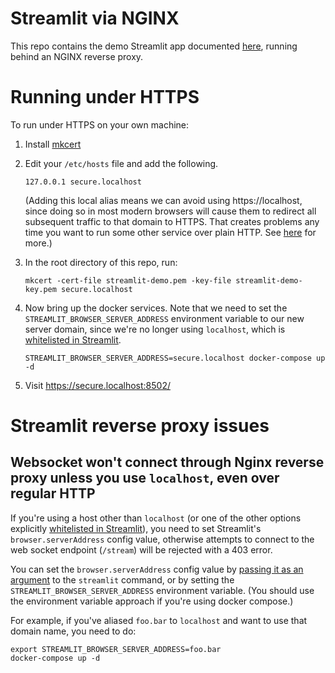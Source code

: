 # Streamlit via NGINX

This repo contains the demo Streamlit app documented [here](https://docs.streamlit.io/library/get-started/create-an-app), running behind an NGINX reverse proxy.

# Running under HTTPS

To run under HTTPS on your own machine:

1. Install [mkcert](https://github.com/FiloSottile/mkcert#installation)
2. Edit your `/etc/hosts` file and add the following.

    ```
    127.0.0.1 secure.localhost
    ```

    (Adding this local alias means we can avoid using https://localhost, since doing so in most modern browsers will cause them to redirect all subsequent traffic to that domain to HTTPS. That creates problems any time you want to run some other service over plain HTTP. See [here](https://stackoverflow.com/q/25277457) for more.)

3. In the root directory of this repo, run:

    ```
    mkcert -cert-file streamlit-demo.pem -key-file streamlit-demo-key.pem secure.localhost
    ```

4. Now bring up the docker services. Note that we need to set the `STREAMLIT_BROWSER_SERVER_ADDRESS` environment variable to our new server domain, since we're no longer using `localhost`, which is [whitelisted in Streamlit](https://github.com/streamlit/streamlit/blob/dd9084523e365e637443ea351eaaaa25f52d8412/lib/streamlit/server/server_util.py#L103).

    ```
    STREAMLIT_BROWSER_SERVER_ADDRESS=secure.localhost docker-compose up -d
    ```

5. Visit https://secure.localhost:8502/

# Streamlit reverse proxy issues

## Websocket won't connect through Nginx reverse proxy unless you use `localhost`, even over regular HTTP

If you're using a host other than `localhost` (or one of the other options explicitly [whitelisted in Streamlit](https://github.com/streamlit/streamlit/blob/dd9084523e365e637443ea351eaaaa25f52d8412/lib/streamlit/server/server_util.py#L101)), you need to set Streamlit's `browser.serverAddress` config value, otherwise attempts to connect to the web socket endpoint (`/stream`) will be rejected with a 403 error.

You can set the `browser.serverAddress` config value by [passing it as an argument](https://docs.streamlit.io/library/advanced-features/configuration) to the `streamlit` command, or by setting the `STREAMLIT_BROWSER_SERVER_ADDRESS` environment variable. (You should use the environment variable approach if you're using docker compose.)

For example, if you've aliased `foo.bar` to `localhost` and want to use that domain name, you need to do:

```
export STREAMLIT_BROWSER_SERVER_ADDRESS=foo.bar
docker-compose up -d
```
